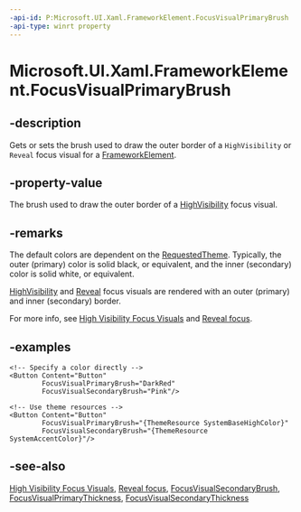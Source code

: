 ```yaml
---
-api-id: P:Microsoft.UI.Xaml.FrameworkElement.FocusVisualPrimaryBrush
-api-type: winrt property
---
```


<!-- Property syntax
public Microsoft.UI.Xaml.Media.Brush FocusVisualPrimaryBrush { get;  set; }
-->

# Microsoft.UI.Xaml.FrameworkElement.FocusVisualPrimaryBrush

## -description

Gets or sets the brush used to draw the outer border of a `HighVisibility` or `Reveal` focus visual for a [FrameworkElement](frameworkelement.md).

## -property-value

The brush used to draw the outer border of a [HighVisibility](focusvisualkind.md) focus visual.

## -remarks

The default colors are dependent on the [RequestedTheme](application_requestedtheme.md). Typically, the outer (primary) color is solid black, or equivalent, and the inner (secondary) color is solid white, or equivalent.

[HighVisibility](focusvisualkind.md) and [Reveal](focusvisualkind.md) focus visuals are rendered with an outer (primary) and inner (secondary) border.

For more info, see [High Visibility Focus Visuals](/windows/apps/design/input/guidelines-for-visualfeedback#high-visibility-focus-visuals) and [Reveal focus](/windows/apps/design/style/reveal-focus).

## -examples

```xaml
<!-- Specify a color directly -->
<Button Content="Button"
        FocusVisualPrimaryBrush="DarkRed"
        FocusVisualSecondaryBrush="Pink"/>

<!-- Use theme resources -->
<Button Content="Button"
        FocusVisualPrimaryBrush="{ThemeResource SystemBaseHighColor}"
        FocusVisualSecondaryBrush="{ThemeResource SystemAccentColor}"/>
```

## -see-also

[High Visibility Focus Visuals](/windows/apps/design/input/guidelines-for-visualfeedback#high-visibility-focus-visuals), [Reveal focus](/windows/apps/design/style/reveal-focus), [FocusVisualSecondaryBrush](frameworkelement_focusvisualsecondarybrush.md), [FocusVisualPrimaryThickness](frameworkelement_focusvisualprimarythickness.md), [FocusVisualSecondaryThickness](frameworkelement_focusvisualsecondarythickness.md)
